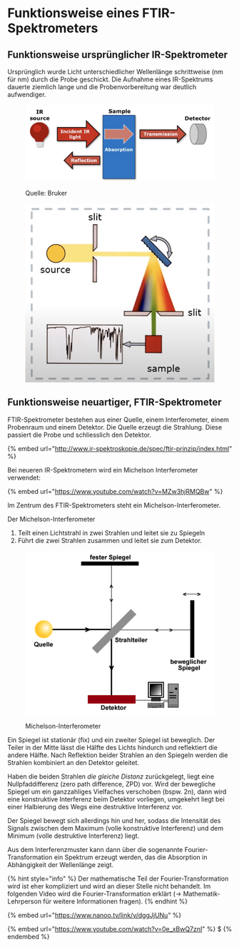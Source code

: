 # Funktionsweise eines FTIR-Spektrometers

## Funktionsweise ursprünglicher IR-Spektrometer

Ursprünglich wurde Licht unterschiedlicher Wellenlänge schrittweise (nm für nm) durch die Probe geschickt. Die Aufnahme eines IR-Spektrums dauerte ziemlich lange und die Probenvorbereitung war deutlich aufwendiger.

<figure><img src="../../.gitbook/assets/image (18).png" alt=""><figcaption><p>Quelle: Bruker</p></figcaption></figure>

<figure><img src="../../.gitbook/assets/image (48).png" alt=""><figcaption></figcaption></figure>

## Funktionsweise neuartiger, FTIR-Spektrometer

FTIR-Spektrometer bestehen aus einer Quelle, einem Interferometer, einem Probenraum und einem Detektor. Die Quelle erzeugt die Strahlung. Diese passiert die Probe und schliesslich den Detektor.

{% embed url="http://www.ir-spektroskopie.de/spec/ftir-prinzip/index.html" %}

Bei neueren IR-Spektrometern wird ein Michelson Interferometer verwendet:

{% embed url="https://www.youtube.com/watch?v=MZw3hjRMQBw" %}

Im Zentrum des FTIR-Spektrometers steht ein Michelson-Interferometer.

Der Michelson-Interferometer

1. Teilt einen Lichtstrahl in zwei Strahlen und leitet sie zu Spiegeln
2. Führt die zwei Strahlen zusammen und leitet sie zum Detektor.

<figure><img src="../../.gitbook/assets/image (31).png" alt=""><figcaption><p>Michelson-Interferometer</p></figcaption></figure>

Ein Spiegel ist stationär (fix) und ein zweiter Spiegel ist beweglich. Der Teiler in der Mitte lässt die Hälfte des Lichts hindurch und reflektiert die andere Hälfte. Nach Reflektion beider Strahlen an den Spiegeln werden die Strahlen kombiniert an den Detektor geleitet.

Haben die beiden Strahlen _die gleiche Distanz_ zurückgelegt, liegt eine Nullpfaddifferenz (zero path difference, ZPD) vor. Wird der bewegliche Spiegel um ein ganzzahliges Vielfaches verschoben (bspw. 2n), dann wird eine konstruktive Interferenz beim Detektor vorliegen, umgekehrt liegt bei einer Halbierung des Wegs eine destruktive Interferenz vor.

Der Spiegel bewegt sich allerdings hin und her, sodass die Intensität des Signals zwischen dem Maximum (volle konstruktive Interferenz) und dem Minimum (volle destruktive Interferenz) liegt.

Aus dem Interferenzmuster kann dann über die sogenannte Fourier-Transformation ein Spektrum erzeugt werden, das die Absorption in Abhängigkeit der Wellenlänge zeigt.

{% hint style="info" %}
Der mathematische Teil der Fourier-Transformation wird ist eher kompliziert und wird an dieser Stelle nicht behandelt. Im folgenden Video wird die Fourier-Transformation erklärt (-> Mathematik-Lehrperson für weitere Informationen fragen).
{% endhint %}

{% embed url="https://www.nanoo.tv/link/v/dggJjUNu" %}

{% embed url="https://www.youtube.com/watch?v=0e_xBwQ7znI" %}
$
{% endembed %}
